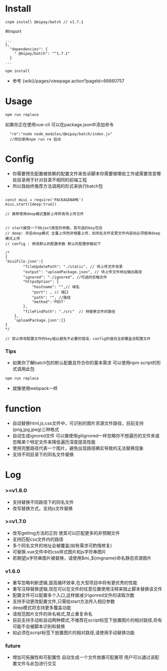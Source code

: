 # Install
```
cnpm install @mipay/batch // v1.7.1
```

#Import
```
...
},
  "dependencies": {
    " @mipay/batch": "^1.7.1"
  }
...

npm install
```
* 参考 {wiki}/pages/viewpage.action?pageId=66660757

# Usage
```
npm run replace

```
如果你正在使用vue-cli 可以在package.json中添加命令
```
  "re":"node node_modules/@mipay/batch/index.js"
  //然后使用npm run re 启动
```

# Config

* 你需要预先配置被依赖的配置文件来告诉脚本你需要做哪些工作或需要改变哪些目录用于针对目录不相同的前端工程
* 所以我始终推荐方法调用的形式来执行batch包
```

const miui = require('PACKAGENAME')  
miui.start({deep:true})

// 推荐使用deep模式重新上传所有待上传文件
```

```

// start接受一个Object类型的参数，其可选的key包含
// deep: 开启deep模式 全量上传而非增量上传，如同名文件变更文件内容则必须使用deep模式上传
// config : 修改默认的配置参数 默认的配置参数如下

/*
{
'miuiFile.json':{
        "fileUpdatePath": "./static", // 待上传文件目录
        "output": "uploadPackage.json", // 待上传文件地址输出路径
        "ignored": "./ignored", //可选的忽略文件
        "httpsOption": {
            "hostname": "",// 域名
            "port": , // 端口
            "path": "", //路径
            "method":'POST'
        },
        "fileFindPath": "./src"  // 待替换文件的路径
    },
    'uploadPackage.json':{}
}
*/

// 禁止修改配置文件的key值以避免不必要的错误，config的值将全部覆盖该配置文件

```

### Tips 
* 如果你了解batch包的默认配置且符合你的基本需求 可以使用npm script的形式调用此包

```
npm run replace
```
* 就像使用webpack一样

# function 
* 自动替换html,js,css文件中，可识别的图片资源文件路径，目前支持(png,jpg,jpeg)三种格式
* 自动生成ignored文件 可以像使用gitignored一样忽略你不想遍历的文件夹或忽略某个特定文件来降低遍历深度提高性能
* 使用完整路径代表一个图片，避免出现路径确实导致的无法替换现象
* 支持不同目录下的同名文件替换



# Log

### >=v1.8.0
* 支持替换不同路径下的同名文件
* 改写替换方式，支持js文件替换

### >=v1.7.0 
* 改写getImg方法的正则 使其可以匹配更多的非预期文件
* 支持匹配css文件内的路径
* 多个同名文件的地址会被覆盖(如有需求可酌情修复)
* 可替换.vue文件中的css样式图片和js字符串图片
* 若期望js字符串图片被替换，请使用$mi_${imgname}命名静态资源图片

### v1.6.0

* 重写忽略判断逻辑,提高循环效率,在大型项目中将有更优秀的性能
* 重写注释替换逻辑,现在可以在文件的任意位置使用注释来阻止脚本替换该文件
* 配置文件可以配置多个入口,这样做减少igonred文件的读取次数
* 支持手动更改配置文件,只需给start方法传入相应参数
* deep模式将支持更多覆盖功能
* 请规范图片文件的命名格式,禁止重复命名
* 目前支持手动和自动两种模式,不推荐在script标签下放置图片的相对路径,将有可能不会被脚本识别和替换
* 如必须在script标签下放置图片的相对路径,请使用手动替换功能


### future

* 增加可拓展性和可配置性 自动生成一个文件放置可配置项 用户可以通过该配置文件与此包进行交互